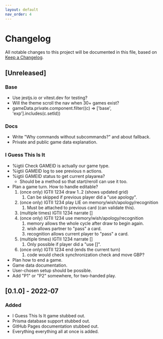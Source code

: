 ```yaml
---
layout: default
nav_order: 4
---
```


# Changelog
All notable changes to this project will be documented in this file,
based on [Keep a Changelog](https://keepachangelog.com/en/1.0.0/).

## [Unreleased]

### Base

- Use jestjs.io or vitest.dev for testing?
- Will the theme scroll the nav when 30+ games exist?
- gameData.private.component.filter((c) => ['base', 'exp'].includes(c.setId))

### Docs

- Write "Why commands without subcommands?" and about fallback.
- Private and public game data explanation.

### I Guess This Is It

- %igtii Check GAMEID is actually our game type.
- %igtii GAMEID log to see previous n actions.
- %igtii GAMEID status to get current playarea?
  - Should be a method so that start/reroll can use it too.
- Plan a game turn. How to handle editable? 
  1. (once only) IGTII 1234 draw 1..2 (shows updated grid)
     1. Can be skipped if previous player did a "use apology".
  2. (once only) IGTII 1234 play LIE on memory/wish/apology/recognition
     1. Must be attached to previous card (can validate this).   
  3. (multiple times) IGTII 1234 narrate []
  4. (once only) IGTII 1234 use memory/wish/apology/recognition
     1. memory allows the whole cycle after draw to begin again.
     2. wish allows partner to "pass" a card.
     3. recognition allows current player to "pass" a card.
  5. (multiple times) IGTII 1234 narrate []
     1. Only possible if player did a "use []".
  6. (once only) IGTII 1234 end (ends the current turn)
     1. code would check synchronization check and move GBP? 
- Plan how to end a game.
- Game data documentation.
- User-chosen setup should be possible.
- Add "P1" or "P2" somewhere, for two-handed play.

## [0.1.0] - 2022-07

### Added

- I Guess This Is It game stubbed out.
- Prisma database support stubbed out.
- GitHub Pages documentation stubbed out.
- Everything everything all at once is added. 
